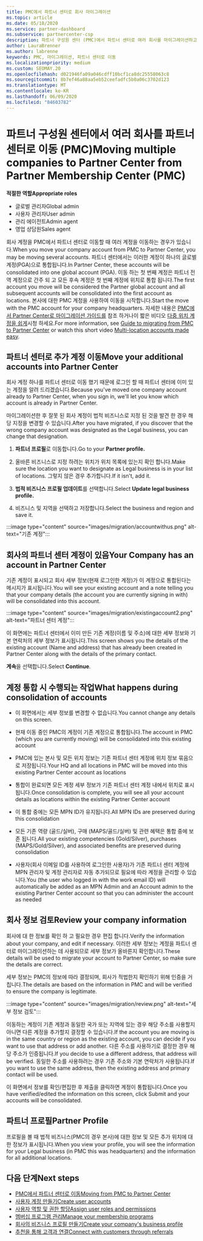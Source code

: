 ```yaml
---
title: PMC에서 파트너 센터로 회사 마이그레이션
ms.topic: article
ms.date: 05/18/2020
ms.service: partner-dashboard
ms.subservice: partnercenter-csp
description: 파트너 구성원 센터 (PMC)에서 파트너 센터로 여러 회사를 마이그레이션하고 파트너 전역 계정으로 통합 하는 경우 알아야 할 사항입니다.
author: LauraBrenner
ms.author: labrenne
keywords: PMC, 마이그레이션, 파트너 센터로 이동
ms.localizationpriority: medium
ms.custom: SEOMAY.20
ms.openlocfilehash: d021946fa09a046cdff10bcf1ca8dc25558063c8
ms.sourcegitcommit: 8b7ef46a88aa5eb52ceefadfc5b0a06c3702d123
ms.translationtype: MT
ms.contentlocale: ko-KR
ms.lasthandoff: 06/09/2020
ms.locfileid: "84603782"
---
```

# <a name="moving-multiple-companies-to-partner-center-from-partner-membership-center-pmc"></a><span data-ttu-id="49d40-104">파트너 구성원 센터에서 여러 회사를 파트너 센터로 이동 (PMC)</span><span class="sxs-lookup"><span data-stu-id="49d40-104">Moving multiple companies to Partner Center from Partner Membership Center (PMC)</span></span>

<span data-ttu-id="49d40-105">**적절한 역할**</span><span class="sxs-lookup"><span data-stu-id="49d40-105">**Appropriate roles**</span></span>

- <span data-ttu-id="49d40-106">글로벌 관리자</span><span class="sxs-lookup"><span data-stu-id="49d40-106">Global admin</span></span>
- <span data-ttu-id="49d40-107">사용자 관리자</span><span class="sxs-lookup"><span data-stu-id="49d40-107">User admin</span></span>
- <span data-ttu-id="49d40-108">관리 에이전트</span><span class="sxs-lookup"><span data-stu-id="49d40-108">Admin agent</span></span>
- <span data-ttu-id="49d40-109">영업 상담원</span><span class="sxs-lookup"><span data-stu-id="49d40-109">Sales agent</span></span>

<span data-ttu-id="49d40-110">회사 계정을 PMC에서 파트너 센터로 이동할 때 여러 계정을 이동하는 경우가 있습니다.</span><span class="sxs-lookup"><span data-stu-id="49d40-110">When you move your company account from PMC to Partner Center, you may be moving several accounts.</span></span> <span data-ttu-id="49d40-111">파트너 센터에서는 이러한 계정이 하나의 글로벌 계정(PGA)으로 통합됩니다.</span><span class="sxs-lookup"><span data-stu-id="49d40-111">In Partner Center, these accounts will be consolidated into one global account (PGA).</span></span> <span data-ttu-id="49d40-112">이동 하는 첫 번째 계정은 파트너 전역 계정으로 간주 되 고 모든 후속 계정은 첫 번째 계정에 위치로 통합 됩니다.</span><span class="sxs-lookup"><span data-stu-id="49d40-112">The first account you move will be considered the Partner global account and all subsequent accounts will be consolidated into the first account as locations.</span></span> <span data-ttu-id="49d40-113">본사에 대한 PMC 계정을 사용하여 이동을 시작합니다.</span><span class="sxs-lookup"><span data-stu-id="49d40-113">Start the move with the PMC account for your company headquarters.</span></span> <span data-ttu-id="49d40-114">자세한 내용은 [PMC에서 Partner Center로 마이그레이션 가이드를](guide-to-migration.md) 참조 하거나이 짧은 비디오 [다중 위치 계정을 쉽게](https://vimeo.com/290335248)시청 하세요.</span><span class="sxs-lookup"><span data-stu-id="49d40-114">For more information, see [Guide to migrating from PMC to Partner Center](guide-to-migration.md) or watch this short video [Multi-location accounts made easy](https://vimeo.com/290335248).</span></span>

## <a name="move-your-additional-accounts-into-partner-center"></a><span data-ttu-id="49d40-115">파트너 센터로 추가 계정 이동</span><span class="sxs-lookup"><span data-stu-id="49d40-115">Move your additional accounts into Partner Center</span></span>

<span data-ttu-id="49d40-116">회사 계정 하나를 파트너 센터로 이동 했기 때문에 로그인 할 때 파트너 센터에 이미 있는 계정을 알려 드리겠습니다.</span><span class="sxs-lookup"><span data-stu-id="49d40-116">Because you've moved one company account already to Partner Center, when you sign in, we'll let you know which account is already in Partner Center.</span></span>

<span data-ttu-id="49d40-117">마이그레이션한 후 잘못 된 회사 계정이 법적 비즈니스로 지정 된 것을 발견 한 경우 해당 지정을 변경할 수 있습니다.</span><span class="sxs-lookup"><span data-stu-id="49d40-117">After you have migrated, if you discover that the wrong company account was designated as the Legal business, you can change that designation.</span></span>

1. <span data-ttu-id="49d40-118">**파트너 프로필**로 이동합니다.</span><span class="sxs-lookup"><span data-stu-id="49d40-118">Go to your **Partner profile.**</span></span>

2. <span data-ttu-id="49d40-119">올바른 비즈니스로 지정 하려는 위치가 위치 목록에 있는지 확인 합니다.</span><span class="sxs-lookup"><span data-stu-id="49d40-119">Make sure the location you want to designate as Legal business is in your list of locations.</span></span> <span data-ttu-id="49d40-120">그렇지 않은 경우 추가합니다.</span><span class="sxs-lookup"><span data-stu-id="49d40-120">If it isn't, add it.</span></span>

3. <span data-ttu-id="49d40-121">**법적 비즈니스 프로필 업데이트**를 선택합니다.</span><span class="sxs-lookup"><span data-stu-id="49d40-121">Select **Update legal business profile.**</span></span>

4. <span data-ttu-id="49d40-122">비즈니스 및 지역을 선택하고 저장합니다.</span><span class="sxs-lookup"><span data-stu-id="49d40-122">Select the business and region and save it.</span></span>

:::image type="content" source="images/migration/accountwithus.png" alt-text="기존 계정":::

## <a name="your-company-has-an-account-in-partner-center"></a><span data-ttu-id="49d40-124">회사의 파트너 센터 계정이 있음</span><span class="sxs-lookup"><span data-stu-id="49d40-124">Your Company has an account in Partner Center</span></span>

<span data-ttu-id="49d40-125">기존 계정이 표시되고 회사 세부 정보(현재 로그인한 계정)가 이 계정으로 통합된다는 메시지가 표시됩니다.</span><span class="sxs-lookup"><span data-stu-id="49d40-125">You will see your existing account and a note telling you that your company details (the account you are currently signing in with) will be consolidated into this account.</span></span>

:::image type="content" source="images/migration/existingaccount2.png" alt-text="파트너 센터 계정":::

<span data-ttu-id="49d40-127">이 화면에는 파트너 센터에서 이미 만든 기존 계정(이름 및 주소)에 대한 세부 정보와 기본 연락처의 세부 정보가 표시됩니다.</span><span class="sxs-lookup"><span data-stu-id="49d40-127">This screen shows you the details of the existing account (Name and address) that has already been created in Partner Center along with the details of the primary contact.</span></span>

<span data-ttu-id="49d40-128">**계속**을 선택합니다.</span><span class="sxs-lookup"><span data-stu-id="49d40-128">Select **Continue**.</span></span>

## <a name="what-happens-during-consolidation-of-accounts"></a><span data-ttu-id="49d40-129">계정 통합 시 수행되는 작업</span><span class="sxs-lookup"><span data-stu-id="49d40-129">What happens during consolidation of accounts</span></span>

- <span data-ttu-id="49d40-130">이 화면에서는 세부 정보를 변경할 수 없습니다.</span><span class="sxs-lookup"><span data-stu-id="49d40-130">You cannot change any details on this screen.</span></span>

- <span data-ttu-id="49d40-131">현재 이동 중인 PMC의 계정이 기존 계정으로 통합됩니다.</span><span class="sxs-lookup"><span data-stu-id="49d40-131">The account in PMC (which you are currently moving) will be consolidated into this existing account</span></span>

- <span data-ttu-id="49d40-132">PMC에 있는 본사 및 모든 위치 정보는 기존 파트너 센터 계정에 위치 정보 묶음으로 저장됩니다.</span><span class="sxs-lookup"><span data-stu-id="49d40-132">Your HQ and all locations in PMC will be moved into this existing Partner Center account as locations</span></span>

- <span data-ttu-id="49d40-133">통합이 완료되면 모든 계정 세부 정보가 기존 파트너 센터 계정 내에서 위치로 표시됩니다.</span><span class="sxs-lookup"><span data-stu-id="49d40-133">Once consolidation is complete, you will see all your account details as locations within the existing Partner Center account</span></span>

- <span data-ttu-id="49d40-134">이 통합 중에는 모든 MPN ID가 유지됩니다.</span><span class="sxs-lookup"><span data-stu-id="49d40-134">All MPN IDs are preserved during this consolidation</span></span>

- <span data-ttu-id="49d40-135">모든 기존 역량 (골드/실버), 구매 (MAPS/골드/실버) 및 관련 혜택은 통합 중에 보존 됩니다.</span><span class="sxs-lookup"><span data-stu-id="49d40-135">All your existing competencies (Gold/Silver), purchases (MAPS/Gold/Silver), and associated benefits are preserved during consolidation</span></span>

- <span data-ttu-id="49d40-136">사용자(회사 이메일 ID를 사용하여 로그인한 사용자)가 기존 파트너 센터 계정에 MPN 관리자 및 계정 관리자로 자동 추가되므로 필요에 따라 계정을 관리할 수 있습니다.</span><span class="sxs-lookup"><span data-stu-id="49d40-136">You (the user who logged in with the work email ID) will automatically be added as an MPN Admin and an Account admin to the existing Partner Center account so that you can administer the account as needed</span></span>

## <a name="review-your-company-information"></a><span data-ttu-id="49d40-137">회사 정보 검토</span><span class="sxs-lookup"><span data-stu-id="49d40-137">Review your company information</span></span>

<span data-ttu-id="49d40-138">회사에 대 한 정보를 확인 하 고 필요한 경우 편집 합니다.</span><span class="sxs-lookup"><span data-stu-id="49d40-138">Verify the information about your company, and edit if necessary.</span></span>  <span data-ttu-id="49d40-139">이러한 세부 정보는 계정을 파트너 센터로 마이그레이션하는 데 사용되므로 세부 정보가 올바른지 확인합니다.</span><span class="sxs-lookup"><span data-stu-id="49d40-139">These details will be used to migrate your account to Partner Center, so make sure the details are correct.</span></span>

<span data-ttu-id="49d40-140">세부 정보는 PMC의 정보에 따라 결정되며, 회사가 적법한지 확인하기 위해 인증을 거칩니다.</span><span class="sxs-lookup"><span data-stu-id="49d40-140">The details are based on the information in PMC and will be verified to ensure the company is legitimate.</span></span>


:::image type="content" source="images/migration/review.png" alt-text="세부 정보 검토":::

<span data-ttu-id="49d40-142">이동하는 계정이 기존 계정과 동일한 국가 또는 지역에 있는 경우 해당 주소를 사용할지 아니면 다른 계정을 추가할지 결정할 수 있습니다.</span><span class="sxs-lookup"><span data-stu-id="49d40-142">If the account you are moving is in the same country or region as the existing account, you can decide if you want to use that address or add another.</span></span> <span data-ttu-id="49d40-143">다른 주소를 사용하기로 결정한 경우 해당 주소가 인증됩니다.</span><span class="sxs-lookup"><span data-stu-id="49d40-143">If you decide to use a different address, that address will be verified.</span></span> <span data-ttu-id="49d40-144">동일한 주소를 사용하려는 경우 기존 주소와 기본 연락처가 사용됩니다.</span><span class="sxs-lookup"><span data-stu-id="49d40-144">If you want to use the same address, then the existing address and primary contact will be used.</span></span>

<span data-ttu-id="49d40-145">이 화면에서 정보를 확인/편집한 후 제출을 클릭하면 계정이 통합됩니다.</span><span class="sxs-lookup"><span data-stu-id="49d40-145">Once you have verified/edited the information on this screen, click Submit and your accounts will be consolidated.</span></span>

## <a name="partner-profile"></a><span data-ttu-id="49d40-146">파트너 프로필</span><span class="sxs-lookup"><span data-stu-id="49d40-146">Partner Profile</span></span>

<span data-ttu-id="49d40-147">프로필을 볼 때 법적 비즈니스(PMC의 경우 본사)에 대한 정보 및 모든 추가 위치에 대한 정보가 표시됩니다.</span><span class="sxs-lookup"><span data-stu-id="49d40-147">When you view your profile, you will see the information for your Legal business (in PMC this was headquarters) and the information for all additional locations.</span></span>

## <a name="next-steps"></a><span data-ttu-id="49d40-148">다음 단계</span><span class="sxs-lookup"><span data-stu-id="49d40-148">Next steps</span></span>

- [<span data-ttu-id="49d40-149">PMC에서 파트너 센터로 이동</span><span class="sxs-lookup"><span data-stu-id="49d40-149">Moving from PMC to Partner Center</span></span>](move-pmc-pc-map.md)
- [<span data-ttu-id="49d40-150">사용자 계정 만들기</span><span class="sxs-lookup"><span data-stu-id="49d40-150">Create user accounts</span></span>](create-user-accounts-and-set-permissions.md)
- [<span data-ttu-id="49d40-151">사용자 역할 및 권한 할당</span><span class="sxs-lookup"><span data-stu-id="49d40-151">Assign user roles and permissions</span></span>](permissions-overview.md)
- [<span data-ttu-id="49d40-152">멤버십 프로그램 관리</span><span class="sxs-lookup"><span data-stu-id="49d40-152">Manage your membership programs</span></span>](renew-mpn-offers.md)
- [<span data-ttu-id="49d40-153">회사의 비즈니스 프로필 만들기</span><span class="sxs-lookup"><span data-stu-id="49d40-153">Create your company's business profile</span></span>](create-a-marketing-profile.md)
- [<span data-ttu-id="49d40-154">추천을 통해 고객과 연결</span><span class="sxs-lookup"><span data-stu-id="49d40-154">Connect with customers through referrals</span></span>](responding-to-referrals.md)
